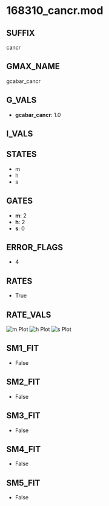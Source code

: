 # 168310_cancr.mod

## SUFFIX

cancr

## GMAX_NAME

gcabar_cancr

## G_VALS

- **gcabar_cancr**: 1.0

## I_VALS


## STATES

- m
- h
- s

## GATES

- **m**: 2
- **h**: 2
- **s**: 0

## ERROR_FLAGS

- 4

## RATES

- True

## RATE_VALS

![m Plot](/Users/pbozelos/Dropbox/icg-Chai-Panos/supermodels/output_markdown_files/Ca/168310_cancr.mod/images/m.png)
![h Plot](/Users/pbozelos/Dropbox/icg-Chai-Panos/supermodels/output_markdown_files/Ca/168310_cancr.mod/images/h.png)
![s Plot](/Users/pbozelos/Dropbox/icg-Chai-Panos/supermodels/output_markdown_files/Ca/168310_cancr.mod/images/s.png)

## SM1_FIT

- False

## SM2_FIT

- False

## SM3_FIT

- False

## SM4_FIT

- False

## SM5_FIT

- False

